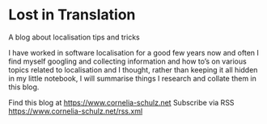 # Lost in Translation
A blog about localisation tips and tricks


I have worked in software localisation for a good few years now and often I find myself googling and collecting information and how to’s on various topics related to localisation and I thought, rather than keeping it all hidden in my little notebook, I will summarise things I research and collate them in this blog.


Find this blog at https://www.cornelia-schulz.net
Subscribe via RSS https://www.cornelia-schulz.net/rss.xml

